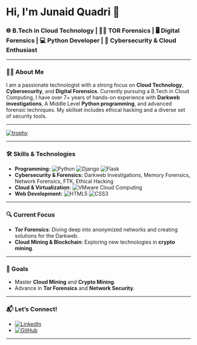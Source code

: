 # Hi, I'm Junaid Quadri 👋

### 🌐 B.Tech in Cloud Technology | 🕵️‍♂️ TOR Forensics | 🖥️ Digital Forensics | 💻 Python Developer | 🔐 Cybersecurity & Cloud Enthusiast

---

### 👨‍💻 About Me

I am a passionate technologist with a strong focus on **Cloud Technology**, **Cybersecurity**, and **Digital Forensics**. Currently pursuing a B.Tech in Cloud Computing, I have over 7+ years of hands-on experience with **Darkweb investigations**, A Middle Level **Python programming**, and advanced forensic techniques. My skillset includes ethical hacking and a diverse set of security tools.

---
[![trophy](https://github-profile-trophy.vercel.app/?yottajunaid=ryo-ma)](https://github.com/ryo-ma/github-profile-trophy)

---

### 🛠️ Skills & Technologies

- **Programming:** ![Python](https://img.shields.io/badge/Python-3776AB?style=for-the-badge&logo=python&logoColor=white) ![Django](https://img.shields.io/badge/Django-092E20?style=for-the-badge&logo=django&logoColor=white) ![Flask](https://img.shields.io/badge/Flask-000000?style=for-the-badge&logo=flask&logoColor=white)
- **Cybersecurity & Forensics:** Darkweb Investigations, Memory Forensics, Network Forensics, FTK, Ethical Hacking
- **Cloud & Virtualization:** ![VMware](https://img.shields.io/badge/VMware-607078?style=for-the-badge&logo=vmware&logoColor=white) Cloud Computing
- **Web Development:** ![HTML5](https://img.shields.io/badge/HTML5-E34F26?style=for-the-badge&logo=html5&logoColor=white) ![CSS3](https://img.shields.io/badge/CSS3-1572B6?style=for-the-badge&logo=css3&logoColor=white) 

---

### 🔍 Current Focus

- **Tor Forensics**: Diving deep into anonymized networks and creating solutions for the Darkweb.
- **Cloud Mining & Blockchain**: Exploring new technologies in **crypto mining**.

---

### 🎯 Goals

- Master **Cloud Mining** and **Crypto Mining**.
- Advance in **Tor Forensics** and **Network Security**.

---

### 📬 Let’s Connect!
- [![LinkedIn](https://img.shields.io/badge/LinkedIn-0077B5?style=for-the-badge&logo=linkedin&logoColor=white)](https://www.linkedin.com/in/junaid-quadri-084279241/)
- [![GitHub](https://img.shields.io/badge/GitHub-181717?style=for-the-badge&logo=github&logoColor=white)](https://www.github.com/yottajunaid)

---
